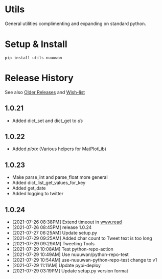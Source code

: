 # Utils

General utilities complimenting and expanding on standard python.

# Setup & Install

```
pip install utils-nuuuwan
```

# Release History
See also [Older Releases](OLDER_RELEASES.md) and [Wish-list](WISHLIST.md)

## 1.0.21
* Added dict_set and dict_get to *ds*

## 1.0.22
* Added *plotx* (Various helpers for MatPlotLib)

## 1.0.23
* Make parse_int and parse_float more general
* Added dict_list_get_values_for_key
* Added get_date
* Added logging to twitter

## 1.0.24
* [2021-07-26 08:38PM] Extend timeout in www.read
* [2021-07-26 08:45PM] release 1.0.24
* [2021-07-27 06:25AM] Update setup.py
* [2021-07-29 09:25AM] Added char count to Tweet text is too long
* [2021-07-29 09:29AM] Tweeting Tools
* [2021-07-29 10:08AM] Test python-repo-action
* [2021-07-29 10:49AM] Use nuuuwan/python-repo-test
* [2021-07-29 10:54AM] use-nuuuwan-python-repo-test change to v1
* [2021-07-29 11:11AM] Update pypi-deploy
* [2021-07-29 03:19PM] Update setup.py version format
